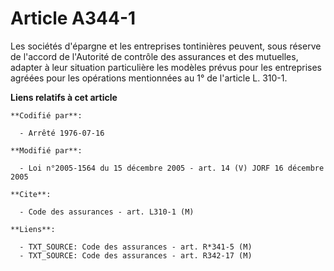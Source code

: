 # Article A344-1

Les sociétés d'épargne et les entreprises tontinières peuvent, sous réserve de l'accord de l'Autorité de contrôle des
assurances et des mutuelles, adapter à leur situation particulière les modèles prévus pour les entreprises agréées pour les
opérations mentionnées au 1° de l'article L. 310-1.

**Liens relatifs à cet article**

	**Codifié par**:

	  - Arrêté 1976-07-16

	**Modifié par**:

	  - Loi n°2005-1564 du 15 décembre 2005 - art. 14 (V) JORF 16 décembre 2005

	**Cite**:

	  - Code des assurances - art. L310-1 (M)

	**Liens**:

	  - TXT_SOURCE: Code des assurances - art. R*341-5 (M)
	  - TXT_SOURCE: Code des assurances - art. R342-17 (M)
